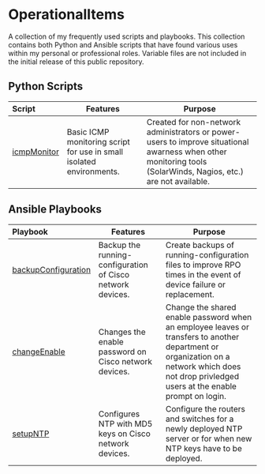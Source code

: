 # OperationalItems
A collection of my frequently used scripts and playbooks. This collection contains both Python and Ansible scripts that have found various uses within my personal or professional roles. Variable files are not included in the initial release of this public repository.

## Python Scripts

Script              | Features | Purpose
:-------------         | ------------- | -------------
[icmpMonitor](https://github.com/NetworkNick-io/Operations/tree/main/ICMPmonitor) |  Basic ICMP monitoring script for use in small isolated environments. | Created for non-network administrators or power-users to improve situational awarness when other monitoring tools (SolarWinds, Nagios, etc.) are not available.

## Ansible Playbooks
Playbook              | Features | Purpose
:-------------         | ------------- | -------------
[backupConfiguration](127.0.0.1) |  Backup the running-configuration of Cisco network devices. | Create backups of running-configuration files to improve RPO times in the event of device failure or replacement.
[changeEnable](127.0.0.1) | Changes the enable password on Cisco network devices. | Change the shared enable password when an employee leaves or transfers to another department or organization on a network which does not drop privledged users at the enable prompt on login.
[setupNTP](127.0.0.1) | Configures NTP with MD5 keys on Cisco network devices. | Configure the routers and switches for a newly deployed NTP server or for when new NTP keys have to be deployed.
